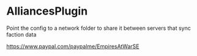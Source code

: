 # AlliancesPlugin

Point the config to a network folder to share it between servers that sync faction data 

https://www.paypal.com/paypalme/EmpiresAtWarSE
